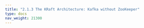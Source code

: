 ```yaml
---
title: "2.1.3 The KRaft Architecture: Kafka without ZooKeeper"
type: docs
nav_weight: 21300
---
```

